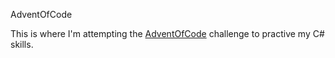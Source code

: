 AdventOfCode

This is where I'm attempting the [AdventOfCode](https://adventofcode.com/) challenge to practive my C# skills.